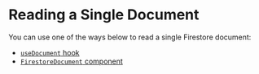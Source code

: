 # Reading a Single Document

You can use one of the ways below to read a single Firestore document:

 - [`useDocument` hook](../hooks/useDocument-hook.md)
 - [`FirestoreDocument` component](../components/FirestoreDocument.md)